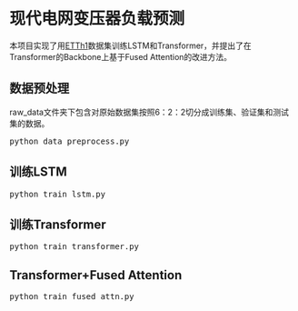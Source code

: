 # 现代电网变压器负载预测
本项目实现了用[ETTh1](https://github.com/zhouhaoyi/ETDataset)数据集训练LSTM和Transformer，并提出了在Transformer的Backbone上基于Fused Attention的改进方法。

## 数据预处理
raw_data文件夹下包含对原始数据集按照6：2：2切分成训练集、验证集和测试集的数据。
<pre>
python data_preprocess.py
</pre>

## 训练LSTM
<pre>
python train_lstm.py
</pre>

## 训练Transformer
<pre>
python train_transformer.py
</pre>

## Transformer+Fused Attention
<pre>
python train_fused_attn.py
</pre>
